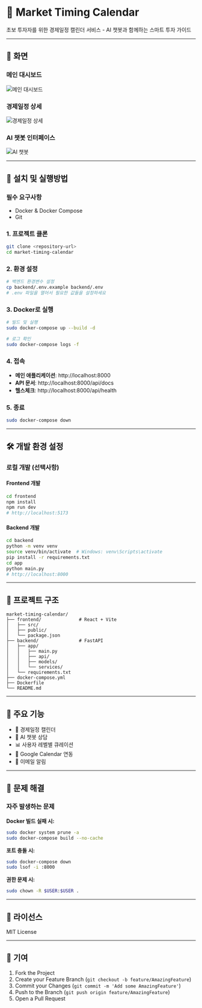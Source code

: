 # 📅 Market Timing Calendar

초보 투자자를 위한 경제일정 캘린더 서비스 - AI 챗봇과 함께하는 스마트 투자 가이드

---

## 📸 화면

### 메인 대시보드
<!-- 스크린샷 추가 예정 -->
![메인 대시보드](./docs/images/main-dashboard.png)

### 경제일정 상세
<!-- 스크린샷 추가 예정 -->
![경제일정 상세](./docs/images/event-detail.png)

### AI 챗봇 인터페이스
<!-- 스크린샷 추가 예정 -->
![AI 챗봇](./docs/images/chatbot.png)

---

## 🚀 설치 및 실행방법

### 필수 요구사항

- Docker & Docker Compose
- Git

### 1. 프로젝트 클론

```bash
git clone <repository-url>
cd market-timing-calendar
```

### 2. 환경 설정

```bash
# 백엔드 환경변수 설정
cp backend/.env.example backend/.env
# .env 파일을 열어서 필요한 값들을 설정하세요
```

### 3. Docker로 실행

```bash
# 빌드 및 실행
sudo docker-compose up --build -d

# 로그 확인
sudo docker-compose logs -f
```

### 4. 접속

- **메인 애플리케이션**: http://localhost:8000
- **API 문서**: http://localhost:8000/api/docs
- **헬스체크**: http://localhost:8000/api/health

### 5. 종료

```bash
sudo docker-compose down
```

---

## 🛠 개발 환경 설정

### 로컬 개발 (선택사항)

#### Frontend 개발

```bash
cd frontend
npm install
npm run dev
# http://localhost:5173
```

#### Backend 개발

```bash
cd backend
python -m venv venv
source venv/bin/activate  # Windows: venv\Scripts\activate
pip install -r requirements.txt
cd app
python main.py
# http://localhost:8000
```

---

## 📁 프로젝트 구조

```
market-timing-calendar/
├── frontend/              # React + Vite
│   ├── src/
│   ├── public/
│   └── package.json
├── backend/               # FastAPI
│   ├── app/
│   │   ├── main.py
│   │   ├── api/
│   │   ├── models/
│   │   └── services/
│   └── requirements.txt
├── docker-compose.yml
├── Dockerfile
└── README.md
```

---

## 🔧 주요 기능

- 📅 경제일정 캘린더
- 🤖 AI 챗봇 상담
- 📊 사용자 레벨별 큐레이션
- 🔗 Google Calendar 연동
- 📧 이메일 알림

---

## 🐛 문제 해결

### 자주 발생하는 문제

**Docker 빌드 실패 시:**
```bash
sudo docker system prune -a
sudo docker-compose build --no-cache
```

**포트 충돌 시:**
```bash
sudo docker-compose down
sudo lsof -i :8000
```

**권한 문제 시:**
```bash
sudo chown -R $USER:$USER .
```

---

## 📝 라이선스

MIT License

---

## 👥 기여

1. Fork the Project
2. Create your Feature Branch (`git checkout -b feature/AmazingFeature`)
3. Commit your Changes (`git commit -m 'Add some AmazingFeature'`)
4. Push to the Branch (`git push origin feature/AmazingFeature`)
5. Open a Pull Request
